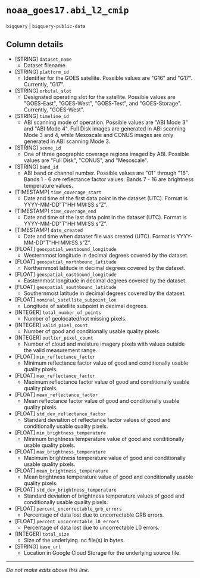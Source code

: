 # `noaa_goes17.abi_l2_cmip`
`bigquery` | `bigquery-public-data`

## Column details
* [STRING]    `dataset_name`
  - Dataset filename.
* [STRING]    `platform_id`
  - Identifier for the GOES satellite. Possible values are "G16" and "G17". Currently, "G17".
* [STRING]    `orbital_slot`
  - Designated operating slot for the satellite. Possible values are "GOES-East", "GOES-West", "GOES-Test", and "GOES-Storage". Currently, "GOES-West".
* [STRING]    `timeline_id`
  - ABI scanning mode of operation. Possible values are "ABI Mode 3" and "ABI Mode 4". Full Disk images are generated in ABI scanning Mode 3 and 4, while Mesoscale and CONUS images are only generated in ABI scanning Mode 3.
* [STRING]    `scene_id`
  - One of three geographic coverage regions imaged by ABI. Possible values are "Full Disk", "CONUS", and "Mesoscale".
* [STRING]    `band_id`
  - ABI band or channel number. Possible values are "01" through "16". Bands 1 - 6 are reflectance factor values. Bands 7 - 16 are brightness temperature values.
* [TIMESTAMP] `time_coverage_start`
  - Date and time of the first data point in the dataset (UTC). Format is YYYY-MM-DD”T”HH:MM:SS.s”Z”.
* [TIMESTAMP] `time_coverage_end`
  - Date and time of the last data point in the dataset (UTC). Format is YYYY-MM-DD”T”HH:MM:SS.s”Z”.
* [TIMESTAMP] `date_created`
  - Date and time when dataset file was created (UTC). Format is YYYY-MM-DD”T”HH:MM:SS.s”Z”.
* [FLOAT]     `geospatial_westbound_longitude`
  - Westernmost longitude in decimal degrees covered by the dataset.
* [FLOAT]     `geospatial_northbound_latitude`
  - Northernmost latitude in decimal degrees covered by the dataset.
* [FLOAT]     `geospatial_eastbound_longitude`
  - Easternmost longitude in decimal degrees covered by the dataset.
* [FLOAT]     `geospatial_southbound_latitude`
  - Southernmost latitude in decimal degrees covered by the dataset.
* [FLOAT]     `nominal_satellite_subpoint_lon`
  - Longitude of satellite subpoint in decimal degrees.
* [INTEGER]   `total_number_of_points`
  - Number of geolocated/not missing pixels.
* [INTEGER]   `valid_pixel_count`
  - Number of good and conditionally usable quality pixels.
* [INTEGER]   `outlier_pixel_count`
  - Number of cloud and moisture imagery pixels with values outside the valid measurement range.
* [FLOAT]     `min_reflectance_factor`
  - Minimum reflectance factor value of good and conditionally usable quality pixels.
* [FLOAT]     `max_reflectance_factor`
  - Maximum reflectance factor value of good and conditionally usable quality pixels.
* [FLOAT]     `mean_reflectance_factor`
  - Mean reflectance factor value of good and conditionally usable quality pixels.
* [FLOAT]     `std_dev_reflectance_factor`
  - Standard deviation of reflectance factor values of good and conditionally usable quality pixels.
* [FLOAT]     `min_brightness_temperature`
  - Minimum brightness temperature value of good and conditionally usable quality pixels.
* [FLOAT]     `max_brightness_temperature`
  - Maximum brightness temperature value of good and conditionally usable quality pixels.
* [FLOAT]     `mean_brightness_temperature`
  - Mean brightness temperature value of good and conditionally usable quality pixels.
* [FLOAT]     `std_dev_brightness_temperature`
  - Standard deviation of brightness temperature values of good and conditionally usable quality pixels.
* [FLOAT]     `percent_uncorrectable_grb_errors`
  - Percentage of data lost due to uncorrectable GRB errors.
* [FLOAT]     `percent_uncorrectable_l0_errors`
  - Percentage of data lost due to uncorrectable L0 errors.
* [INTEGER]   `total_size`
  - Size of the underlying .nc file(s) in bytes.
* [STRING]    `base_url`
  - Location in Google Cloud Storage for the underlying source file.

-------------------------------------------------------------------------------
*Do not make edits above this line.*
